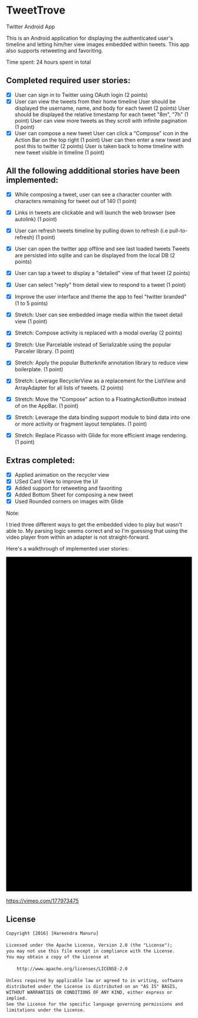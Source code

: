 # TweetTrove
Twitter Android App

This is an Android application for displaying the authenticated user's timeline and letting him/her view images embedded within tweets. This app also supports retweeting and favoriting.


Time spent: 24 hours spent in total

## Completed required user stories:

* [X] User can sign in to Twitter using OAuth login (2 points)
* [X] User can view the tweets from their home timeline
        User should be displayed the username, name, and body for each tweet (2 points)
        User should be displayed the relative timestamp for each tweet "8m", "7h" (1 point)
        User can view more tweets as they scroll with infinite pagination (1 point)
* [X] User can compose a new tweet
        User can click a “Compose” icon in the Action Bar on the top right (1 point)
        User can then enter a new tweet and post this to twitter (2 points)
        User is taken back to home timeline with new tweet visible in timeline (1 point)

## All the following addditional stories have been implemented:

* [X] While composing a tweet, user can see a character counter with characters remaining for tweet out of 140 (1 point)
* [X] Links in tweets are clickable and will launch the web browser (see autolink) (1 point)
* [X] User can refresh tweets timeline by pulling down to refresh (i.e pull-to-refresh) (1 point)
* [X] User can open the twitter app offline and see last loaded tweets
        Tweets are persisted into sqlite and can be displayed from the local DB (2 points)
* [X] User can tap a tweet to display a "detailed" view of that tweet (2 points)
* [X] User can select "reply" from detail view to respond to a tweet (1 point)
* [X] Improve the user interface and theme the app to feel "twitter branded" (1 to 5 points)
* [X] Stretch: User can see embedded image media within the tweet detail view (1 point)

* [X] Stretch: Compose activity is replaced with a modal overlay (2 points)
* [X] Stretch: Use Parcelable instead of Serializable using the popular Parceler library. (1 point)
* [X] Stretch: Apply the popular Butterknife annotation library to reduce view boilerplate. (1 point)
* [X] Stretch: Leverage RecyclerView as a replacement for the ListView and ArrayAdapter for all lists of tweets. (2 points)
* [X] Stretch: Move the "Compose" action to a FloatingActionButton instead of on the AppBar. (1 point)

* [X] Stretch: Leverage the data binding support module to bind data into one or more activity or fragment layout templates. (1 point)
* [X] Stretch: Replace Picasso with Glide for more efficient image rendering. (1 point)


## Extras completed:

* [X] Applied animation on the recycler view
* [X] USed Card View to improve the UI
* [X] Added support for retweeting and favoriting
* [X] Added Bottom Sheet for composing a new tweet
* [X] Used Rounded corners on images with Glide

Note:

I tried three different ways to get the embedded video to play but wasn't able to. My parsing logic seems correct and so I'm guessing that using the video player from within an adapter is not straight-forward. 


Here's a walkthrough of implemented user stories:

<img src='https://github.com/mhareendra/TweetTrove/blob/master/TT1.gif' width=' '/>


https://vimeo.com/177973475


## License

    Copyright [2016] [Hareendra Manuru]

    Licensed under the Apache License, Version 2.0 (the "License");
    you may not use this file except in compliance with the License.
    You may obtain a copy of the License at

        http://www.apache.org/licenses/LICENSE-2.0

    Unless required by applicable law or agreed to in writing, software
    distributed under the License is distributed on an "AS IS" BASIS,
    WITHOUT WARRANTIES OR CONDITIONS OF ANY KIND, either express or implied.
    See the License for the specific language governing permissions and
    limitations under the License.
